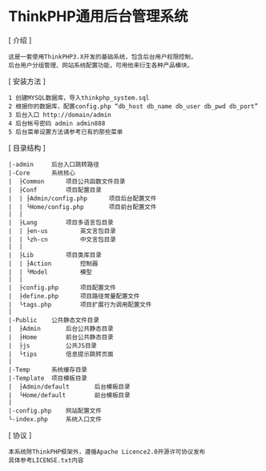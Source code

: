ThinkPHP通用后台管理系统
========================

[ 介绍 ]

    这是一套使用ThinkPHP3.X开发的基础系统，包含后台用户权限控制，
    后台用户分组管理、网站系统配置功能，可用他来衍生各种产品模块。

[ 安装方法 ]

    1 创建MYSQL数据库，导入thinkphp_system.sql
    2 根据你的数据库，配置config.php “db_host db_name db_user db_pwd db_port”
    3 后台入口 http://domain/admin
    4 后台帐号密码 admin admin888
    5 后台菜单设置方法请参考已有的那些菜单

[ 目录结构 ]

    |-admin     后台入口跳转路径
    |-Core      系统核心
    |  ├Common      项目公共函数文件目录
    |  ├Conf        项目配置目录
    |  | ├Admin/config.php      项目后台配置文件
    |  | └Home/config.php       项目前台配置文件
    |  |
    |  ├Lang        项目多语言包目录
    |  | ├en-us         英文言包目录
    |  | └zh-cn         中文言包目录
    |  |
    |  ├Lib         项目类库目录
    |  | ├Action        控制器
    |  | └Model         模型
    |  |
    |  ├config.php      项目配置文件
    |  ├define.php      项目路径常量配置文件
    |  └tags.php        项目扩展行为调用配置文件
    |
    |-Public    公共静态文件目录
    |  ├Admin       后台公共静态目录
    |  ├Home        前台公共静态目录
    |  ├js          公共JS目录
    |  └tips        信息提示跳转页面
    |
    |-Temp      系统缓存目录
    |-Template  项目模板目录
    |  ├Admin/default       后台模板目录
    |  └Home/default        前台模板目录
    |
    |-config.php    网站配置文件
    └-index.php     系统入口文件

[ 协议 ]

    本系统除ThinkPHP框架外，遵循Apache Licence2.0开源许可协议发布
    具体参考LICENSE.txt内容
